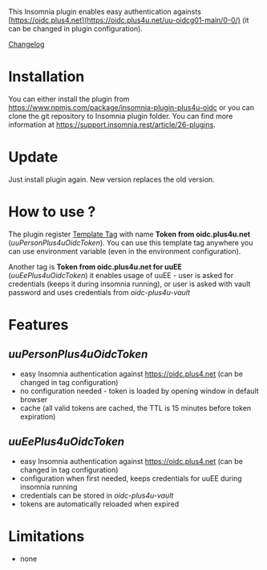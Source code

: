 This Insomnia plugin enables easy authentication againsts [https://oidc.plus4.net](https://oidc.plus4u.net/uu-oidcg01-main/0-0/) (it can be changed in plugin configuration).

[Changelog](CHANGELOG.md) 

# Installation

You can either install the plugin from <https://www.npmjs.com/package/insomnia-plugin-plus4u-oidc> or you can clone the git repository to Insomnia plugin folder. You can find more information at <https://support.insomnia.rest/article/26-plugins>.

# Update

Just install plugin again. New version replaces the old version.

# How to use ? 

The plugin register [Template Tag](https://support.insomnia.rest/article/40-template-tags) with name **Token from oidc.plus4u.net** (*uuPersonPlus4uOidcToken*). 
You can use this template tag anywhere you can use environment variable (even in the environment configuration).

Another tag is **Token from oidc.plus4u.net for uuEE** (*uuEePlus4uOidcToken*) it enables usage of uuEE - user is asked for credentials (keeps it during insomnia running), or user is asked with vault password and uses credentials from *oidc-plus4u-vault*

# Features
## *uuPersonPlus4uOidcToken*
- easy Insomnia authentication against <https://oidc.plus4.net> (can be changed in tag configuration)
- no configuration needed - token is loaded by opening window in default browser
- cache (all valid tokens are cached, the TTL is 15 minutes before token expiration)

## *uuEePlus4uOidcToken*
- easy Insomnia authentication against <https://oidc.plus4.net> (can be changed in tag configuration)
- configuration when first needed, keeps credentials for uuEE during insomnia running
- credentials can be stored in *oidc-plus4u-vault*
- tokens are automatically reloaded when expired

# Limitations
- none